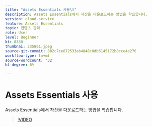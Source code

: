 ```yaml
---
title: "Assets Essentials 사용\t"
description: Assets Essentials에서 자산을 다운로드하는 방법을 학습합니다.
version: cloud-service
feature: Assets Essentials
topic: 컨텐츠 관리
role: User
level: Beginner
kt: 8380
thumbnai: 335861.jpeg
source-git-commit: 882c7ce872533ab4848c8db6145172b8cce4e270
workflow-type: tm+mt
source-wordcount: '32'
ht-degree: 6%

---
```



# Assets Essentials 사용

Assets Essentials에서 자산을 다운로드하는 방법을 학습합니다.

>[!VIDEO](https://video.tv.adobe.com/v/335861/?quality=12&learn=on)
